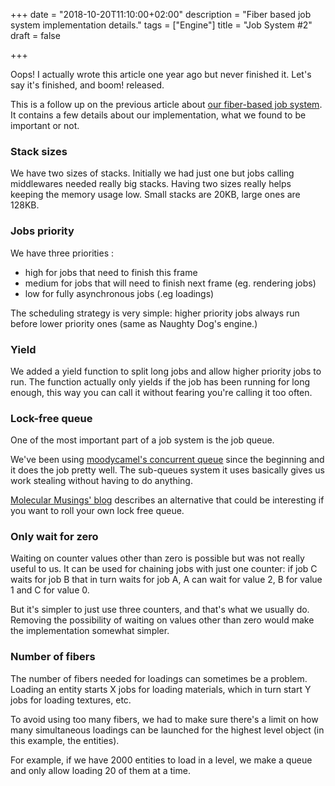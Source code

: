 +++
date = "2018-10-20T11:10:00+02:00"
description = "Fiber based job system implementation details."
tags = ["Engine"]
title = "Job System #2"
draft = false

+++

Oops! I actually wrote this article one year ago but never finished it. Let's say it's finished, and boom! released.

This is a follow up on the previous article about [our fiber-based job system](post/job-system/). It contains a few details about our implementation, what we found to be important or not.

<!--more-->



### Stack sizes

We have two sizes of stacks. Initially we had just one but jobs calling middlewares needed really big stacks. Having two sizes really helps keeping the memory usage low. Small stacks are 20KB, large ones are 128KB.

### Jobs priority

We have three priorities :

 - high for jobs that need to finish this frame
 - medium for jobs that will need to finish next frame (eg. rendering jobs)
 - low for fully asynchronous jobs (.eg loadings)

The scheduling strategy is very simple: higher priority jobs always run before lower priority ones (same as Naughty Dog's engine.)

### Yield

We added a yield function to split long jobs and allow higher priority jobs to run. The function actually only yields if the job has been running for long enough, this way you can call it without fearing you're calling it too often.

### Lock-free queue

One of the most important part of a job system is the job queue.

We've been using [moodycamel's concurrent queue](https://github.com/cameron314/concurrentqueue/) since the beginning and it does the job pretty well. The sub-queues system it uses basically gives us work stealing without having to do anything.

[Molecular Musings' blog](https://blog.molecular-matters.com/2015/09/25/job-system-2-0-lock-free-work-stealing-part-3-going-lock-free/) describes an alternative that could be interesting if you want to roll your own lock free queue.

### Only wait for zero

Waiting on counter values other than zero is possible but was not really useful to us. It can be used for chaining jobs with just one counter: if job C waits for job B that in turn waits for job A, A can wait for value 2, B for value 1 and C for value 0. 

But it's simpler to just use three counters, and that's what we usually do. Removing the possibility of waiting on values other than zero would make the implementation somewhat simpler.

### Number of fibers

The number of fibers needed for loadings can sometimes be a problem. Loading an entity starts X jobs for loading materials, which in turn start Y jobs for loading textures, etc.

To avoid using too many fibers, we had to make sure there's a limit on how many simultaneous loadings can be launched for the highest level object (in this example, the entities).

For example, if we have 2000 entities to load in a level, we make a queue and only allow loading 20 of them at a time.


